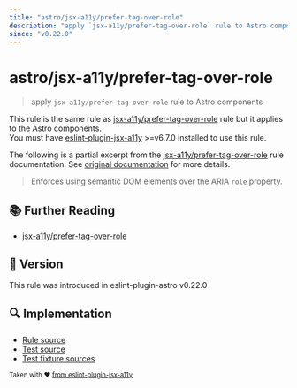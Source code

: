 ```yaml
---
title: "astro/jsx-a11y/prefer-tag-over-role"
description: "apply `jsx-a11y/prefer-tag-over-role` rule to Astro components"
since: "v0.22.0"
---
```


# astro/jsx-a11y/prefer-tag-over-role

> apply `jsx-a11y/prefer-tag-over-role` rule to Astro components

This rule is the same rule as [jsx-a11y/prefer-tag-over-role] rule but it applies to the Astro components.  
You must have [eslint-plugin-jsx-a11y] >=v6.7.0 installed to use this rule.

[eslint-plugin-jsx-a11y]: https://github.com/jsx-eslint/eslint-plugin-jsx-a11y
[jsx-a11y/prefer-tag-over-role]: https://github.com/jsx-eslint/eslint-plugin-jsx-a11y/tree/HEAD/docs/rules/prefer-tag-over-role.md

The following is a partial excerpt from the [jsx-a11y/prefer-tag-over-role] rule documentation. See [original documentation][jsx-a11y/prefer-tag-over-role] for more details.

> Enforces using semantic DOM elements over the ARIA `role` property.

## 📚 Further Reading

- [jsx-a11y/prefer-tag-over-role]

## 🚀 Version

This rule was introduced in eslint-plugin-astro v0.22.0

## 🔍 Implementation

- [Rule source](https://github.com/ota-meshi/eslint-plugin-astro/blob/main/src/rules/jsx-a11y/prefer-tag-over-role.ts)
- [Test source](https://github.com/ota-meshi/eslint-plugin-astro/blob/main/tests/src/rules/jsx-a11y/prefer-tag-over-role.ts)
- [Test fixture sources](https://github.com/ota-meshi/eslint-plugin-astro/tree/main/tests/fixtures/rules/jsx-a11y/prefer-tag-over-role)

<sup>Taken with ❤️ [from eslint-plugin-jsx-a11y](https://github.com/jsx-eslint/eslint-plugin-jsx-a11y/tree/HEAD/docs/rules/prefer-tag-over-role.md)</sup>
